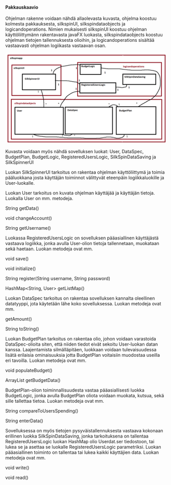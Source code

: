 #### Pakkauskaavio
Ohjelman rakenne voidaan nähdä allaolevasta kuvasta, ohjelma koostuu kolmesta pakkauksesta, silkspinUI, silkspindataobjects ja logicandoperations. Nimien mukaisesti silkspinUI koostuu ohjelman käyttöliittymänn rakentavasta javaFX luokasta, silkspindataobjects koostuu ohjelman tietojen tallennuksesta olioihin, ja logicandoperations sisältää vastaavasti ohjelman logiikasta vastaavan osan.

![SilkSpinner's package schematic](https://github.com/tvierz/ot-harjoitustyo/blob/master/laskarit/viikko3/Untitled.png)

Kuvasta voidaan myös nähdä sovelluksen luokat: User, DataSpec, BudgetPlan, BudgetLogic, RegisteredUsersLogic, SilkSpinDataSaving ja SilkSpinnerUI

Luokan SilkSpinnerUI tarkoitus on rakentaa ohjelman käyttöliittymä ja toimia pääluokkana josta käyttäjän toiminnot välittyvät eteenpäin logiikkaluokille ja User-luokalle.

Luokan User tarkoitus on kuvata ohjelman käyttäjää ja käyttäjän tietoja. Luokalla User on mm. metodeja.

String getData()

void changeAccount()

String getUsername()


Luokassa RegisteredUsersLogic on sovelluksen pääasiallinen käyttäjästä vastaava logiikka, jonka avulla User-olion tietoja tallennetaan, muokataan sekä haetaan. Luokan metodeja ovat mm.

void save()

void initialize()

String register(String username, String password)

HashMap<String, User> getListMap()


Luokan DataSpec tarkoitus on rakentaa sovelluksen kannalta oleellinen datatyyppi, jota käytetään lähe koko sovelluksessa. Luokan metodeja ovat mm.

getAmount()

String toString()

Luokan BudgetPlan tarkoitus on rakentaa olio, johon voidaan varastoida DataSpec-olioita siten, että niiden tiedot eivät sekoitu User-luokan datan kanssa. Laajentamista silmälläpitäen, luokkaan voidaan tulevaisuudessa lisätä erilaisia ominaisuuksia jotta BudgetPlan voitaisiin muodostaa useilla eri tavoilla. Luokan metodeja ovat mm.

void populateBudget()

ArrayList<DataSpec> getBudgetData()
  
BudgetPlan-olion toiminnallisuudesta vastaa pääasiallisesti luokka BudgetLogic, jonka avulla BudgetPlan oliota voidaan muokata, kutsua, sekä sille tallettaa tietoa. Luokan metodeja ovat mm.

String compareToUsersSpending()

String enterData()

Sovelluksessa on myös tietojen pysyväistallennuksesta vastaava kokonaan erillinen luokka SilkSpinDataSaving, jonka tarkoituksena on tallentaa RegisteredUsersLogic luokan HashMap olio Userdat.ser tiedostoon, tai lukea se ja asettaa se luokalle RegisteredUsersLogic parametriksi. Luokan pääasiallinen toiminto on tallentaa tai lukea kaikki käyttäjien data. Luokan metodeja ovat mm.

void write()

void read()


